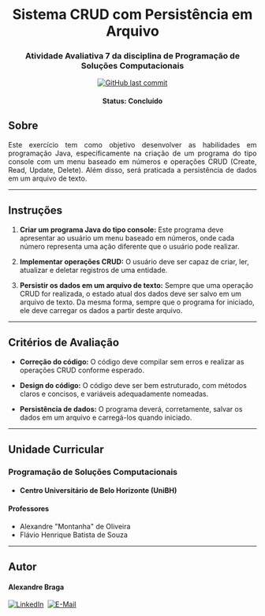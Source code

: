 <h1 align="center">
  Sistema CRUD com Persistência em Arquivo
</h1>

<h3 align="center">
    Atividade Avaliativa 7 da disciplina de Programação de Soluções Computacionais
</h3>

<p align="center">
  <a href="https://github.com/alexbraga/psc-atividade05/commits/master"><img alt="GitHub last commit" src="https://img.shields.io/github/last-commit/alexbraga/psc-atividade07"></a>
</p>

<h4 align="center">
	 Status: Concluído
</h4>

## Sobre

<p align="justify">Este exercício tem como objetivo desenvolver as habilidades em programação Java, especificamente na criação de um programa do tipo console com um menu baseado em números e operações CRUD (Create, Read, Update, Delete). Além disso, será praticada a persistência de dados em um arquivo de texto.</p>

---

## Instruções

1. **Criar um programa Java do tipo console:** Este programa deve apresentar ao usuário um menu baseado em números, onde cada número representa uma ação diferente que o usuário pode realizar.

2. **Implementar operações CRUD:** O usuário deve ser capaz de criar, ler, atualizar e deletar registros de uma entidade.

3. **Persistir os dados em um arquivo de texto:** Sempre que uma operação CRUD for realizada, o estado atual dos dados deve ser salvo em um arquivo de texto. Da mesma forma, sempre que o programa for iniciado, ele deve carregar os dados a partir deste arquivo.

---

## Critérios de Avaliação

- **Correção do código:** O código deve compilar sem erros e realizar as operações CRUD conforme esperado.

- **Design do código:** O código deve ser bem estruturado, com métodos claros e concisos, e variáveis adequadamente nomeadas.

- **Persistência de dados:** O programa deverá, corretamente, salvar os dados em um arquivo e carregá-los quando iniciado.

---

## Unidade Curricular

### Programação de Soluções Computacionais
  - #### Centro Universitário de Belo Horizonte (UniBH)

#### Professores
  - Alexandre "Montanha" de Oliveira
  - Flávio Henrique Batista de Souza

---

## Autor

<h4>Alexandre Braga</h4>

<div>
<a href="https://www.linkedin.com/in/alexgbraga/" target="_blank"><img src="https://img.shields.io/badge/-LinkedIn-blue?style=for-the-badge&logo=Linkedin&logoColor=white" alt="LinkedIn"></a>&nbsp;
<a href="mailto:contato@alexbraga.com.br" target="_blank"><img src="https://img.shields.io/badge/-email-c14438?style=for-the-badge&logo=Gmail&logoColor=white" alt="E-Mail"></a>
</div>